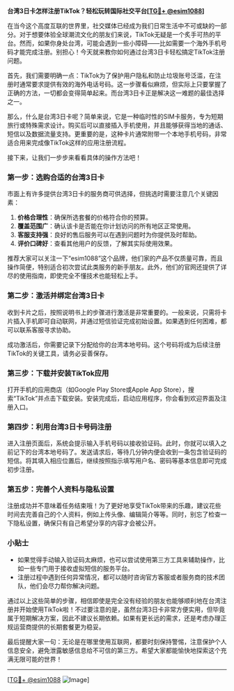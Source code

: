 **台湾3日卡怎样注册TikTok？轻松玩转国际社交平台[[TG💪+ @esim1088](https://t.me/s/esim1088)]**

在当今这个高度互联的世界里，社交媒体已经成为我们日常生活中不可或缺的一部分。对于想要体验全球潮流文化的朋友们来说，TikTok无疑是一个炙手可热的平台。然而，如果你身处台湾，可能会遇到一些小障碍——比如需要一个海外手机号码才能完成注册。别担心！今天就来教你如何通过台湾3日卡轻松搞定TikTok注册问题。

首先，我们需要明确一点：TikTok为了保护用户隐私和防止垃圾账号泛滥，在注册时通常要求提供有效的海外电话号码。这一步骤看似麻烦，但实际上只要掌握了正确的方法，一切都会变得简单起来。而台湾3日卡正是解决这一难题的最佳选择之一。

那么，什么是台湾3日卡呢？简单来说，它是一种临时性的SIM卡服务，专为短期旅行或特殊需求设计。购买后可以直接插入手机使用，并且能够获得当地的通话、短信以及数据流量支持。更重要的是，这种卡片通常附带一个本地手机号码，非常适合用来完成像TikTok这样的应用注册流程。

接下来，让我们一步步来看看具体的操作方法吧！

### 第一步：选购合适的台湾3日卡

市面上有许多提供台湾3日卡的服务商可供选择，但挑选时需要注意几个关键因素：

1. **价格合理性**：确保所选套餐的价格符合你的预算。
2. **覆盖范围广**：确认该卡是否能在你计划访问的所有地区正常使用。
3. **客服支持强**：良好的售后服务可以在遇到问题时为你提供及时帮助。
4. **评价口碑好**：查看其他用户的反馈，了解其实际使用效果。

推荐大家可以关注一下“esim1088”这个品牌，他们家的产品不仅质量可靠，而且操作简便，特别适合初次尝试此类服务的新手朋友。此外，他们的官网还提供了详尽的使用指南，即使完全不懂技术也能轻松上手。

### 第二步：激活并绑定台湾3日卡

收到卡片之后，按照说明书上的步骤进行激活是非常重要的。一般来说，只需将卡片插入手机即可自动联网，并通过短信验证完成初始设置。如果遇到任何困难，都可以联系客服寻求协助。

成功激活后，你需要记录下分配给你的台湾本地号码。这个号码将成为后续注册TikTok的关键工具，请务必妥善保存。

### 第三步：下载并安装TikTok应用

打开手机的应用商店（如Google Play Store或Apple App Store），搜索“TikTok”并点击下载安装。安装完成后，启动应用程序，你会看到欢迎界面及注册入口。

### 第四步：利用台湾3日卡号码注册

进入注册页面后，系统会提示输入手机号码以接收验证码。此时，你就可以填入之前记下的台湾本地号码了。发送请求后，等待几分钟内便会收到一条包含验证码的短信。将其填入相应位置后，继续按照指示填写用户名、密码等基本信息即可完成初步注册。

### 第五步：完善个人资料与隐私设置

注册成功并不意味着任务结束哦！为了更好地享受TikTok带来的乐趣，建议花些时间去完善自己的个人资料，例如上传头像、编辑简介等等。同时，别忘了检查一下隐私设置，确保只有自己希望分享的内容才会被公开。

### 小贴士

- 如果觉得手动输入验证码太麻烦，也可以尝试使用第三方工具来辅助操作，比如一些专门用于接收虚拟短信的服务平台。
- 注册过程中遇到任何异常情况，都可以随时咨询官方客服或者服务商的技术团队，他们会尽力帮你解决问题。

通过以上这些简单的步骤，相信即使是完全没有经验的朋友也能够顺利地在台湾注册并开始使用TikTok啦！不过要注意的是，虽然台湾3日卡非常方便实用，但毕竟属于短期解决方案，因此不建议长期依赖。如果有更长远的需求，还是考虑办理正规运营商提供的长期套餐更为稳妥。

最后提醒大家一句：无论是在哪里使用互联网，都要时刻保持警惕，注意保护个人信息安全，避免泄露敏感信息给不可信的第三方。希望大家都能愉快地探索这个充满无限可能的世界！

---

[[TG💪+ @esim1088](https://t.me/s/esim1088) ![Image](https://i.postimg.cc/4NQfJmqS/Snipaste-2025-05-13-00-14-12.png)]